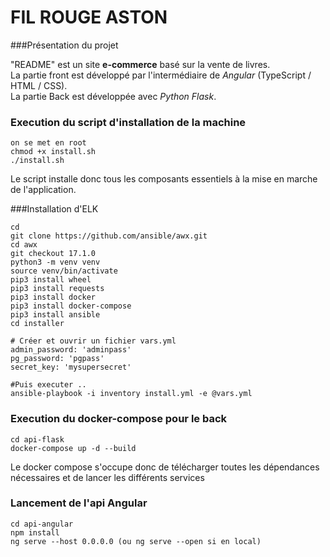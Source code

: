 # FIL ROUGE ASTON
###Présentation du projet

"README" est un site **e-commerce** basé sur la vente de livres.  
La partie front est développé par l'intermédiaire de *Angular* (TypeScript / HTML / CSS).  
La partie Back est développée avec *Python Flask*.

### Execution du script d'installation de la machine

````shell
on se met en root
chmod +x install.sh
./install.sh
````
Le script installe donc tous les composants essentiels à la mise en marche de l'application.

###Installation d'ELK
```shell
cd
git clone https://github.com/ansible/awx.git
cd awx
git checkout 17.1.0
python3 -m venv venv
source venv/bin/activate
pip3 install wheel
pip3 install requests
pip3 install docker
pip3 install docker-compose
pip3 install ansible
cd installer

# Créer et ouvrir un fichier vars.yml
admin_password: 'adminpass'
pg_password: 'pgpass'
secret_key: 'mysupersecret'

#Puis executer ..
ansible-playbook -i inventory install.yml -e @vars.yml
```
### Execution du docker-compose pour le back

````shell
cd api-flask  
docker-compose up -d --build
````
Le docker compose s'occupe donc de télécharger toutes les dépendances nécessaires et de lancer les différents services


### Lancement de l'api Angular
````shell
cd api-angular
npm install
ng serve --host 0.0.0.0 (ou ng serve --open si en local)
````

